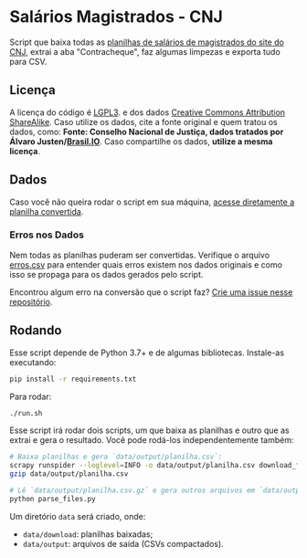 # Salários Magistrados - CNJ

Script que baixa todas as [planilhas de salários de magistrados do site do
CNJ](http://www.cnj.jus.br/transparencia/remuneracao-dos-magistrados), extrai a
aba "Contracheque", faz algumas limpezas e exporta tudo para CSV.


## Licença

A licença do código é [LGPL3](https://www.gnu.org/licenses/lgpl-3.0.en.html). e
dos dados [Creative Commons Attribution
ShareAlike](https://creativecommons.org/licenses/by-sa/4.0/). Caso utilize os
dados, cite a fonte original e quem tratou os dados, como: **Fonte: Conselho
Nacional de Justiça, dados tratados por Álvaro
Justen/[Brasil.IO](https://brasil.io/)**. Caso compartilhe os dados, **utilize
a mesma licença**.


## Dados

Caso você não queira rodar o script em sua máquina, [acesse diretamente a
planilha
convertida](https://drive.google.com/open?id=1R59t64Ml5v94YtGu76w5p17PEPb3V2dm).


### Erros nos Dados

Nem todas as planilhas puderam ser convertidas. Verifique o arquivo
[erros.csv](erros.csv) para entender quais erros existem nos dados originais e
como isso se propaga para os dados gerados pelo script.

Encontrou algum erro na conversão que o script faz? [Crie uma issue nesse
repositório](https://github.com/turicas/salarios-magistrados/issues/new).


## Rodando

Esse script depende de Python 3.7+ e de algumas bibliotecas. Instale-as
executando:

```bash
pip install -r requirements.txt
```

Para rodar:

```bash
./run.sh
```

Esse script irá rodar dois scripts, um que baixa as planilhas e outro que as
extrai e gera o resultado. Você pode rodá-los independentemente também:

```bash
# Baixa planilhas e gera `data/output/planilha.csv`:
scrapy runspider --loglevel=INFO -o data/output/planilha.csv download_files.py
gzip data/output/planilha.csv

# Lê `data/output/planilha.csv.gz` e gera outros arquivos em `data/output`:
python parse_files.py
```

Um diretório `data` será criado, onde:
- `data/download`: planilhas baixadas;
- `data/output`: arquivos de saída (CSVs compactados).
